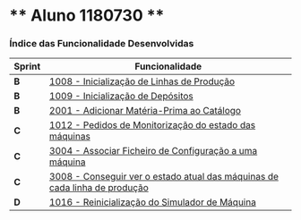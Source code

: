 ** Aluno 1180730 **
===============================


### Índice das Funcionalidade Desenvolvidas ###


| Sprint | Funcionalidade     |
|--------|--------------------|
| **B**  | [1008 - Inicialização de Linhas de Produção](ProcessoEngenharia1008.md) |
| **B**  | [1009 - Inicialização de Depósitos](ProcessoEngenharia1009.md) |
| **B**  | [2001 - Adicionar Matéria-Prima ao Catálogo](ProcessoEngenharia2001.md) |
| **C** | [1012 - Pedidos de Monitorização do estado das máquinas](ProcessoEngenharia1012.md)|
| **C** | [3004 - Associar Ficheiro de Configuração a uma máquina](ProcessoEngenharia3004.md)|
| **C** | [3008 - Conseguir ver o estado atual das máquinas de cada linha de produção](ProcessoEngenharia3008.md)|
|**D**|[1016 - Reinicialização do Simulador de Máquina](ProcessoEngenharia1016.md)|
